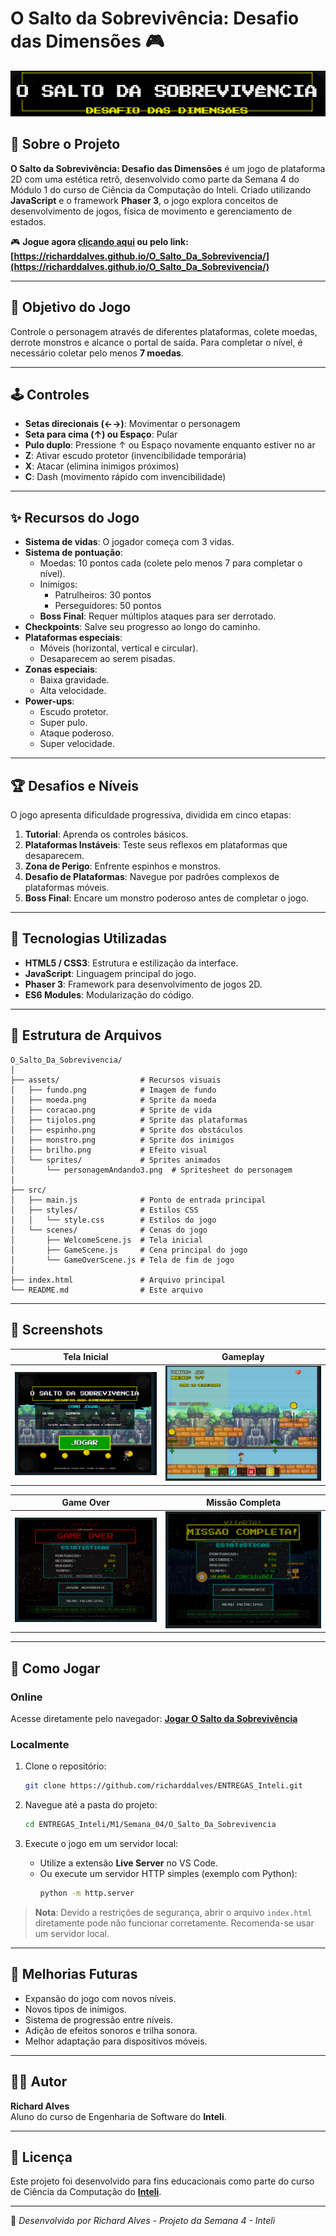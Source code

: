 # O Salto da Sobrevivência: Desafio das Dimensões 🎮

![Banner do Jogo](assets/banner.png)

## 📝 Sobre o Projeto

**O Salto da Sobrevivência: Desafio das Dimensões** é um jogo de plataforma 2D com uma estética retrô, desenvolvido como parte da Semana 4 do Módulo 1 do curso de Ciência da Computação do Inteli. Criado utilizando **JavaScript** e o framework **Phaser 3**, o jogo explora conceitos de desenvolvimento de jogos, física de movimento e gerenciamento de estados.

🎮 **Jogue agora [clicando aqui](https://richarddalves.github.io/O_Salto_Da_Sobrevivencia/) ou pelo link: [https://richarddalves.github.io/O_Salto_Da_Sobrevivencia/](https://richarddalves.github.io/O_Salto_Da_Sobrevivencia/)**

---

## 🎯 Objetivo do Jogo

Controle o personagem através de diferentes plataformas, colete moedas, derrote monstros e alcance o portal de saída. Para completar o nível, é necessário coletar pelo menos **7 moedas**.

---

## 🕹️ Controles

- **Setas direcionais (←→)**: Movimentar o personagem
- **Seta para cima (↑) ou Espaço**: Pular
- **Pulo duplo**: Pressione ↑ ou Espaço novamente enquanto estiver no ar
- **Z**: Ativar escudo protetor (invencibilidade temporária)
- **X**: Atacar (elimina inimigos próximos)
- **C**: Dash (movimento rápido com invencibilidade)

---

## ✨ Recursos do Jogo

- **Sistema de vidas**: O jogador começa com 3 vidas.
- **Sistema de pontuação**:
  - Moedas: 10 pontos cada (colete pelo menos 7 para completar o nível).
  - Inimigos:
    - Patrulheiros: 30 pontos
    - Perseguidores: 50 pontos
  - **Boss Final**: Requer múltiplos ataques para ser derrotado.
- **Checkpoints**: Salve seu progresso ao longo do caminho.
- **Plataformas especiais**:
  - Móveis (horizontal, vertical e circular).
  - Desaparecem ao serem pisadas.
- **Zonas especiais**:
  - Baixa gravidade.
  - Alta velocidade.
- **Power-ups**:
  - Escudo protetor.
  - Super pulo.
  - Ataque poderoso.
  - Super velocidade.

---

## 🏆 Desafios e Níveis

O jogo apresenta dificuldade progressiva, dividida em cinco etapas:

1. **Tutorial**: Aprenda os controles básicos.
2. **Plataformas Instáveis**: Teste seus reflexos em plataformas que desaparecem.
3. **Zona de Perigo**: Enfrente espinhos e monstros.
4. **Desafio de Plataformas**: Navegue por padrões complexos de plataformas móveis.
5. **Boss Final**: Encare um monstro poderoso antes de completar o jogo.

---

## 🔧 Tecnologias Utilizadas

- **HTML5 / CSS3**: Estrutura e estilização da interface.
- **JavaScript**: Linguagem principal do jogo.
- **Phaser 3**: Framework para desenvolvimento de jogos 2D.
- **ES6 Modules**: Modularização do código.

---

## 📂 Estrutura de Arquivos

```
O_Salto_Da_Sobrevivencia/
│
├── assets/                  # Recursos visuais
│   ├── fundo.png            # Imagem de fundo
│   ├── moeda.png            # Sprite da moeda
│   ├── coracao.png          # Sprite de vida
│   ├── tijolos.png          # Sprite das plataformas
│   ├── espinho.png          # Sprite dos obstáculos
│   ├── monstro.png          # Sprite dos inimigos
│   ├── brilho.png           # Efeito visual
│   └── sprites/             # Sprites animados
│       └── personagemAndando3.png  # Spritesheet do personagem
│
├── src/
│   ├── main.js              # Ponto de entrada principal
│   ├── styles/              # Estilos CSS
│   │   └── style.css        # Estilos do jogo
│   └── scenes/              # Cenas do jogo
│       ├── WelcomeScene.js  # Tela inicial
│       ├── GameScene.js     # Cena principal do jogo
│       └── GameOverScene.js # Tela de fim de jogo
│
├── index.html               # Arquivo principal
└── README.md                # Este arquivo
```

---

## 📸 Screenshots

| Tela Inicial                            | Gameplay                            |
| --------------------------------------- | ----------------------------------- |
| ![Tela Inicial](assets/screenshot1.png) | ![Gameplay](assets/screenshot2.png) |

| Game Over                            | Missão Completa                            |
| ------------------------------------ | ------------------------------------------ |
| ![Game Over](assets/screenshot3.png) | ![Missão Completa](assets/screenshot4.png) |

---

## 🚀 Como Jogar

### **Online**

Acesse diretamente pelo navegador:
**[Jogar O Salto da Sobrevivência](https://richarddalves.github.io/O_Salto_Da_Sobrevivencia/)**

### **Localmente**

1. Clone o repositório:

   ```bash
   git clone https://github.com/richarddalves/ENTREGAS_Inteli.git
   ```

2. Navegue até a pasta do projeto:

   ```bash
   cd ENTREGAS_Inteli/M1/Semana_04/O_Salto_Da_Sobrevivencia
   ```

3. Execute o jogo em um servidor local:
   - Utilize a extensão **Live Server** no VS Code.
   - Ou execute um servidor HTTP simples (exemplo com Python):
     ```bash
     python -m http.server
     ```

> **Nota**: Devido a restrições de segurança, abrir o arquivo `index.html` diretamente pode não funcionar corretamente. Recomenda-se usar um servidor local.

---

## 🔄 Melhorias Futuras

- Expansão do jogo com novos níveis.
- Novos tipos de inimigos.
- Sistema de progressão entre níveis.
- Adição de efeitos sonoros e trilha sonora.
- Melhor adaptação para dispositivos móveis.

---

## 👨‍💻 Autor

**Richard Alves**  
Aluno do curso de Engenharia de Software do **Inteli**.

---

## 📜 Licença

Este projeto foi desenvolvido para fins educacionais como parte do curso de Ciência da Computação do **[Inteli](https://www.inteli.edu.br/)**.

---

🚀 _Desenvolvido por Richard Alves - Projeto da Semana 4 - Inteli_
